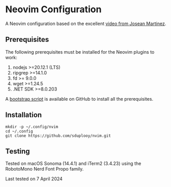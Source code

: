 # Neovim Configuration
A Neovim configuration based on the excellent [video from Josean Martinez](https://youtu.be/vdn_pKJUda8?si=wtFY4ync7e-f8S2X).

## Prerequisites
The following prerequisites must be installed for the Neovim plugins to work:
1. nodejs >=20.12.1 (LTS)
2. ripgrep >=14.1.0
3. fd >= 9.0.0
4. wget >=1.24.5
5. .NET SDK >=8.0.203

A [bootstrap script](https://github.com/sduplooy/bootstrap) is available on GitHub to install all the prerequisites.

## Installation
```
mkdir -p ~/.config/nvim
cd ~/.config
git clone https://github.com/sduplooy/nvim.git
```

## Testing
Tested on macOS Sonoma (14.4.1) and iTerm2 (3.4.23) using the RobotoMono Nerd Font Propo family.

Last tested on 7 April 2024


